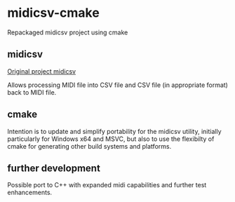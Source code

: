 # midicsv-cmake
Repackaged midicsv project using cmake

## midicsv
[Original project midicsv](http://www.fourmilab.ch/webtools/midicsv/)

Allows processing MIDI file into CSV file and CSV file (in appropriate format) back to MIDI file.

## cmake
Intention is to update and simplify portability for the midicsv utility, initially particularly for
Windows x64 and MSVC, but also to use the flexibilty of cmake for generating other build systems and
platforms.

## further development
Possible port to C++ with expanded midi capabilities and further test enhancements.
